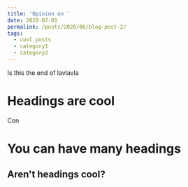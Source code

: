 ```yaml
---
title: 'Opinion on '
date: 2020-07-01
permalink: /posts/2020/06/blog-post-2/
tags:
  - cool posts
  - category1
  - category2
---
```


Is this the end of lavlavla

Headings are cool
======
Con

You can have many headings
======

Aren't headings cool?
------
